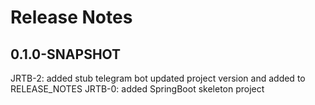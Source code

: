 # Release Notes

## 0.1.0-SNAPSHOT
JRTB-2: added stub telegram bot
        updated project version and added to RELEASE_NOTES
JRTB-0: added SpringBoot skeleton project